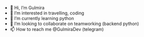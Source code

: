 - 👋 Hi, I’m Gulmira
- 👀 I’m interested in travelling, coding 
- 🌱 I’m currently learning python
- 💞️ I’m looking to collaborate on teamworking (backend python) 
- 📫 How to reach me @GulmiraDev (telegram)

<!---
Coderellam/Coderellam is a ✨ special ✨ repository because its `README.md` (this file) appears on your GitHub profile.
You can click the Preview link to take a look at your changes.
--->
